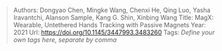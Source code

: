 > Authors: Dongyao Chen, Mingke Wang, Chenxi He, Qing Luo, Yasha Iravantchi, Alanson Sample, Kang G. Shin, Xinbing Wang
> Title: MagX: Wearable, Untethered Hands Tracking with Passive Magnets
> Year: 2021
> Url: https://doi.org/10.1145/3447993.3483260
> Tags: *Define your own tags here, separate by comma*